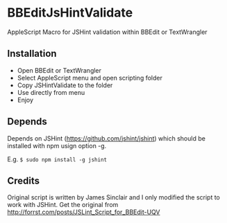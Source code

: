 BBEditJsHintValidate
====================

AppleScript Macro for JSHint validation within BBEdit or TextWrangler


Installation
------------

- Open BBEdit or TextWrangler
- Select AppleScript menu and open scripting folder
- Copy JSHintValidate to the folder
- Use directly from menu
- Enjoy 

Depends
-------

Depends on JSHint (https://github.com/jshint/jshint) which should be installed with npm usign option -g. 

E.g. `$ sudo npm install -g jshint`


Credits
-------

Original script is written by James Sinclair and I only modified the script to work with JSHint. Get the original from http://forrst.com/posts/JSLint_Script_for_BBEdit-UQV
